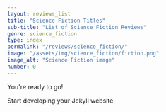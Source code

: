 ```yaml
---
layout: reviews_list
title: "Science Fiction Titles"
sub-title: "List of Science Fiction Reviews"
genre: science_fiction
type: index
permalink: "/reviews/science_fiction/"
image: "/assets/img/science_fiction/fiction.png"
image_alt: "Science Fiction image"
number: 0
---
```


You're ready to go!

Start developing your Jekyll website.

